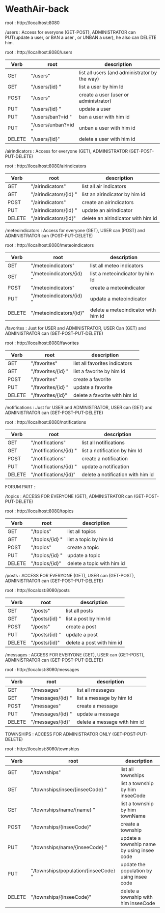 # WeathAir-back

root : http://localhost:8080

/users : Access for everyone (GET-POST), ADMINISTRATOR can PUT(update a user, or BAN a user , or UNBAN a user), he also can DELETE him.

root : http://localhost:8080/users

<table>
    <thead>
        <tr> <th> Verb </th> <th> root </th> <th> description </th> </tr>
    </thead>
    <tbody>
        <tr> <td>GET</td>         <td>"/users"</td>         <td> list all users (and administrator by the way) </td> </tr>
        <tr> <td>GET</td>         <td>"/users/{id} "</td>     <td> list a user by him Id </td> </tr>
        <tr> <td>POST</td>         <td>"/users"</td>         <td> create a user (user or administrator) </td> </tr>
        <tr> <td>PUT</td>         <td>"/users/{id} "</td>         <td> update a user </td> </tr>
        <tr> <td>PUT</td>         <td>"/users/ban?=id "</td>         <td>  ban a user with him id </td> </tr>
        <tr> <td>PUT</td>         <td>"/users/unban?=id "</td>         <td> unban a user with him id </td> </tr>
        <tr> <td>DELETE</td>     <td>"/users/{id}"</td>     <td> delete a user with him id</td> </tr>
    </tbody>
</table>

/airindicators : Access for everyone (GET), ADMINISTRATOR (GET-POST-PUT-DELETE)

root : http://localhost:8080/airindicators

<table>
    <thead>
        <tr> <th> Verb </th> <th> root </th> <th> description </th> </tr>
    </thead>
    <tbody>
        <tr> <td>GET</td>         <td>"/airindicators"</td>         <td> list all air indicators </td> </tr>
        <tr> <td>GET</td>         <td>"/airindicators/{id} "</td>     <td> list an airindicator by him Id </td> </tr>
        <tr> <td>POST</td>         <td>"/airindicators"</td>         <td> create an airindicators  </td> </tr>
        <tr> <td>PUT</td>         <td>"/airindicators/{id} "</td>         <td> update an airindicator </td> </tr>
        <tr> <td>DELETE</td>     <td>"/airindicators/{id}"</td>     <td> delete an airindicator with him id</td> </tr>
    </tbody>
</table>

/meteoindicators : Access for everyone (GET), USER can (POST) and ADMINISTRATOR can (POST-PUT-DELETE)

root : http://localhost:8080/meteoindicators

<table>
    <thead>
        <tr> <th> Verb </th> <th> root </th> <th> description </th> </tr>
    </thead>
    <tbody>
        <tr> <td>GET</td>         <td>"/meteoindicators"</td>         <td> list all meteo indicators </td> </tr>
        <tr> <td>GET</td>         <td>"/meteoindicators/{id} "</td>     <td> list a meteoindicator by him Id </td> </tr>
        <tr> <td>POST</td>         <td>"/meteoindicators"</td>         <td> create a meteoindicator  </td> </tr>
        <tr> <td>PUT</td>         <td>"/meteoindicators/{id} "</td>         <td> update a meteoindicator </td> </tr>
        <tr> <td>DELETE</td>     <td>"/meteoindicators/{id}"</td>     <td> delete a meteoindicator with him id</td> </tr>
    </tbody>
</table>

/favorites : Just for USER and ADMINISTRATOR, USER Can (GET) and ADMINISTRATOR can (GET-POST-PUT-DELETE)

root : http://localhost:8080/favorites

<table>
    <thead>
        <tr> <th> Verb </th> <th> root </th> <th> description </th> </tr>
    </thead>
    <tbody>
        <tr> <td>GET</td>         <td>"/favorites"</td>         <td> list all favorites indicators </td> </tr>
        <tr> <td>GET</td>         <td>"/favorites/{id} "</td>     <td> list a favorite by him Id </td> </tr>
        <tr> <td>POST</td>         <td>"/favorites"</td>         <td> create a favorite  </td> </tr>
        <tr> <td>PUT</td>         <td>"/favorites/{id} "</td>         <td> update a favorite </td> </tr>
        <tr> <td>DELETE</td>     <td>"/favorites/{id}"</td>     <td> delete a favorite with him id</td> </tr>
    </tbody>
</table>

/notifications : Just for USER and ADMINISTRATOR, USER can (GET) and ADMINISTRATOR can (GET-POST-PUT-DELETE)

root : http://localhost:8080/notifications

<table>
    <thead>
        <tr> <th> Verb </th> <th> root </th> <th> description </th> </tr>
    </thead>
    <tbody>
        <tr> <td>GET</td>         <td>"/notifications"</td>         <td> list all notifications  </td> </tr>
        <tr> <td>GET</td>         <td>"/notifications/{id} "</td>     <td> list a notification by him Id </td> </tr>
        <tr> <td>POST</td>         <td>"/notifications"</td>         <td> create a notification  </td> </tr>
        <tr> <td>PUT</td>         <td>"/notifications/{id} "</td>         <td> update a notification </td> </tr>
        <tr> <td>DELETE</td>     <td>"/notifications/{id}"</td>     <td> delete a notification with him id</td> </tr>
    </tbody>
</table>

FORUM PART : 

/topics : ACCESS FOR EVERYONE (GET), ADMINISTRATOR can (GET-POST-PUT-DELETE)

root : http://localhost:8080/topics

<table>
    <thead>
        <tr> <th> Verb </th> <th> root </th> <th> description </th> </tr>
    </thead>
    <tbody>
        <tr> <td>GET</td>         <td>"/topics"</td>         <td> list all topics  </td> </tr>
        <tr> <td>GET</td>         <td>"/topics/{id} "</td>     <td> list a topic by him Id </td> </tr>
        <tr> <td>POST</td>         <td>"/topics"</td>         <td> create a topic  </td> </tr>
        <tr> <td>PUT</td>         <td>"/topics/{id} "</td>         <td> update a topic </td> </tr>
        <tr> <td>DELETE</td>     <td>"/topics/{id}"</td>     <td> delete a topic with him id</td> </tr>
    </tbody>
</table>

/posts : ACCESS FOR EVERYONE (GET), USER can (GET-POST), ADMINISTRATOR can (GET-POST-PUT-DELETE)

root : http://localost:8080/posts

<table>
    <thead>
        <tr> <th> Verb </th> <th> root </th> <th> description </th> </tr>
    </thead>
    <tbody>
        <tr> <td>GET</td>         <td>"/posts"</td>         <td> list all posts  </td> </tr>
        <tr> <td>GET</td>         <td>"/posts/{id} "</td>     <td> list a post by him Id </td> </tr>
        <tr> <td>POST</td>         <td>"/posts"</td>         <td> create a post  </td> </tr>
        <tr> <td>PUT</td>         <td>"/posts/{id} "</td>         <td> update a post </td> </tr>
        <tr> <td>DELETE</td>     <td>"/posts/{id}"</td>     <td> delete a post with him id</td> </tr>
    </tbody>
</table>

/messages : ACCESS FOR EVERYONE (GET), USER can (GET-POST), ADMINISTRATOR can (GET-POST-PUT-DELETE)

root : http://localost:8080/messages 

<table>
    <thead>
        <tr> <th> Verb </th> <th> root </th> <th> description </th> </tr>
    </thead>
    <tbody>
        <tr> <td>GET</td>         <td>"/messages"</td>         <td> list all messages  </td> </tr>
        <tr> <td>GET</td>         <td>"/messages/{id} "</td>     <td> list a message by him Id </td> </tr>
        <tr> <td>POST</td>         <td>"/messages"</td>         <td> create a message </td> </tr>
        <tr> <td>PUT</td>         <td>"/messages/{id} "</td>         <td> update a message </td> </tr>
        <tr> <td>DELETE</td>     <td>"/messages/{id}"</td>     <td> delete a message with him id</td> </tr>
    </tbody>
</table>

TOWNSHIPS : ACCESS FOR ADMINISTRATOR ONLY (GET-POST-PUT-DELETE)

root : http://localost:8080/townships 

<table>
    <thead>
        <tr> <th> Verb </th> <th> root </th> <th> description </th> </tr>
    </thead>
    <tbody>
        <tr> <td>GET</td>         <td>"/townships"</td>         <td> list all  townships </td> </tr>
        <tr> <td>GET</td>         <td>"/townships/insee/{inseeCode} "</td>     <td> list a township by him inseeCode </td> </tr>
        <tr> <td>GET</td>         <td>"/townships/name/{name} "</td>     <td> list a township by him townName </td> </tr>
        <tr> <td>POST</td>         <td>"/townships/{inseeCode}"</td>         <td> create a township  </td> </tr>
        <tr> <td>PUT</td>         <td>"/townships/name/{inseeCode} "</td>         <td> update a township name by using insee code </td> </tr>
        <tr> <td>PUT</td>         <td>"/townships/population/{inseeCode} "</td>         <td> update the population by using insee code </td> </tr>
        <tr> <td>DELETE</td>     <td>"/townships/{inseeCode}"</td>     <td> delete a township with him inseeCode</td> </tr>
    </tbody>
</table>